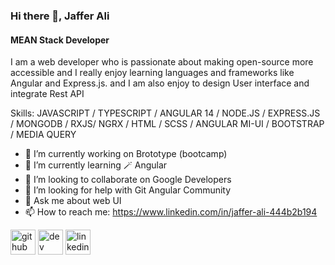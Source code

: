 ### Hi there 👋, Jaffer Ali
#### MEAN Stack Developer


I am a web developer who is passionate about making open-source more accessible and I really enjoy learning languages and frameworks like Angular and Express.js. and I am also enjoy to design User interface and integrate Rest API

Skills: JAVASCRIPT / TYPESCRIPT / ANGULAR 14 / NODE.JS / EXPRESS.JS / MONGODB / RXJS/  NGRX / HTML / SCSS / ANGULAR MI-UI / BOOTSTRAP /  MEDIA QUERY 

- 🔭 I’m currently working on Brototype (bootcamp) 
- 🌱 I’m currently learning 🪄 Angular  
- 👯 I’m looking to collaborate on Google Developers  
- 🤔 I’m looking for help with Git Angular Community 
- 💬 Ask me about web UI 
- 📫 How to reach me: https://www.linkedin.com/in/jaffer-ali-444b2b194 


[<img src='https://cdn.jsdelivr.net/npm/simple-icons@3.0.1/icons/github.svg' alt='github' height='40'>](https://github.com/jaffer-ali920)  [<img src='https://cdn.jsdelivr.net/npm/simple-icons@3.0.1/icons/dev-dot-to.svg' alt='dev' height='40'>](https://dev.to/jaffer-ali920)  [<img src='https://cdn.jsdelivr.net/npm/simple-icons@3.0.1/icons/linkedin.svg' alt='linkedin' height='40'>](https://www.linkedin.com/in/jaffer-ali/)  

